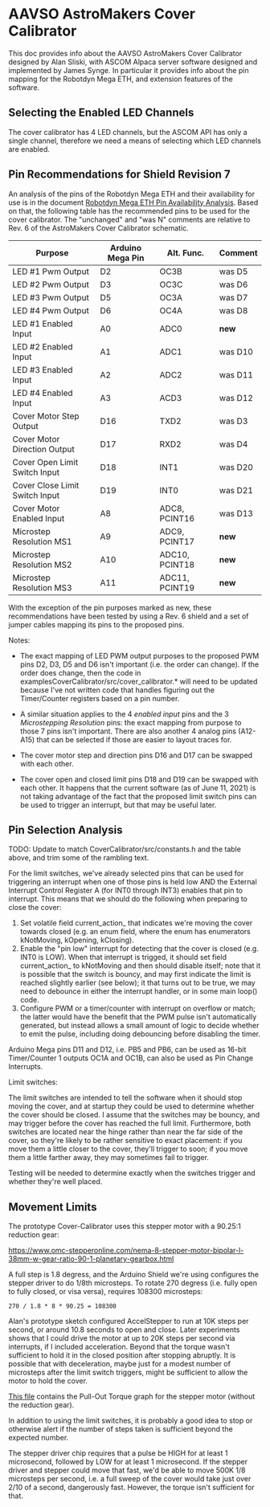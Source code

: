 # AAVSO AstroMakers Cover Calibrator

This doc provides info about the AAVSO AstroMakers Cover Calibrator designed by
Alan Sliski, with ASCOM Alpaca server software designed and implemented by James
Synge. In particular it provides info about the pin mapping for the Robotdyn
Mega ETH, and extension features of the software.

## Selecting the Enabled LED Channels

The cover calibrator has 4 LED channels, but the ASCOM API has only a single
channel, therefore we need a means of selecting which LED channels are enabled.

## Pin Recommendations for Shield Revision 7

An analysis of the pins of the Robotdyn Mega ETH and their availability for use
is in the document
[Robotdyn Mega ETH Pin Availability Analysis](./robotdyn-mega-eth.md). Based on
that, the following table has the recommended pins to be used for the cover
calibrator. The "unchanged" and "was N" comments are relative to Rev. 6 of the
AstroMakers Cover Calibrator schematic.

Purpose                        | Arduino Mega Pin | Alt. Func.     | Comment
------------------------------ | ---------------- | -------------- | -------
LED #1 Pwm Output              | D2               | OC3B           | was D5
LED #2 Pwm Output              | D3               | OC3C           | was D6
LED #3 Pwm Output              | D5               | OC3A           | was D7
LED #4 Pwm Output              | D6               | OC4A           | was D8
LED #1 Enabled Input           | A0               | ADC0           | **new**
LED #2 Enabled Input           | A1               | ADC1           | was D10
LED #3 Enabled Input           | A2               | ADC2           | was D11
LED #4 Enabled Input           | A3               | ACD3           | was D12
Cover Motor Step Output        | D16              | TXD2           | was D3
Cover Motor Direction Output   | D17              | RXD2           | was D4
Cover Open Limit Switch Input  | D18              | INT1           | was D20
Cover Close Limit Switch Input | D19              | INT0           | was D21
Cover Motor Enabled Input      | A8               | ADC8, PCINT16  | was D13
Microstep Resolution MS1       | A9               | ADC9, PCINT17  | **new**
Microstep Resolution MS2       | A10              | ADC10, PCINT18 | **new**
Microstep Resolution MS3       | A11              | ADC11, PCINT19 | **new**

With the exception of the pin purposes marked as new, these recommendations have
been tested by using a Rev. 6 shield and a set of jumper cables mapping its pins
to the proposed pins.

Notes:

*   The exact mapping of LED PWM output purposes to the proposed PWM pins D2,
    D3, D5 and D6 isn't important (i.e. the order can change). If the order does
    change, then the code in examplesCoverCalibrator/src/cover_calibrator.* will
    need to be updated because I've not written code that handles figuring out
    the Timer/Counter registers based on a pin number.

*   A similar situation applies to the 4 *enabled input* pins and the 3
    *Microstepping Resolution* pins: the exact mapping from purpose to those 7
    pins isn't important. There are also another 4 analog pins (A12-A15) that
    can be selected if those are easier to layout traces for.

*   The cover motor step and direction pins D16 and D17 can be swapped with each
    other.

*   The cover open and closed limit pins D18 and D19 can be swapped with each
    other. It happens that the current software (as of June 11, 2021) is not
    taking advantage of the fact that the proposed limit switch pins can be used
    to trigger an interrupt, but that may be useful later.

## Pin Selection Analysis

TODO: Update to match CoverCalibrator/src/constants.h and the table above, and
trim some of the rambling text.

For the limit switches, we've already selected pins that can be used for
triggering an interrupt when one of those pins is held low AND the External
Interrupt Control Register A (for INT0 through INT3) enables that pin to
interrupt. This means that we should do the following when preparing to close
the cover:

1.  Set volatile field current_action_ that indicates we're moving the cover
    towards closed (e.g. an enum field, where the enum has enumerators
    kNotMoving, kOpening, kClosing).
2.  Enable the "pin low" interrupt for detecting that the cover is closed (e.g.
    INT0 is LOW). When that interrupt is trigged, it should set field
    current_action_ to kNotMoving and then should disable itself; note that it
    is possible that the switch is bouncy, and may first indicate the limit is
    reached slightly earlier (see below); it that turns out to be true, we may
    need to debounce in either the interrupt handler, or in some main loop()
    code.
3.  Configure PWM or a timer/counter with interrupt on overflow or match; the
    latter would have the benefit that the PWM pulse isn't automatically
    generated, but instead allows a small amount of logic to decide whether to
    emit the pulse, including doing debouncing before disabling the timer.

Arduino Mega pins D11 and D12, i.e. PB5 and PB6, can be used as 16-bit
Timer/Counter 1 outputs OC1A and OC1B, can also be used as Pin Change
Interrupts.

Limit switches:

The limit switches are intended to tell the software when it should stop moving
the cover, and at startup they could be used to determine whether the cover
should be closed. I assume that the switches may be bouncy, and may trigger
before the cover has reached the full limit. Furthermore, both switches are
located near the hinge rather than near the far side of the cover, so they're
likely to be rather sensitive to exact placement: if you move them a little
closer to the cover, they'll trigger to soon; if you move them a little farther
away, they may sometimes fail to trigger.

Testing will be needed to determine exactly when the switches trigger and
whether they're well placed.

## Movement Limits

The prototype Cover-Calibrator uses this stepper motor with a 90.25:1 reduction
gear:

https://www.omc-stepperonline.com/nema-8-stepper-motor-bipolar-l-38mm-w-gear-ratio-90-1-planetary-gearbox.html

A full step is 1.8 degress, and the Arduino Shield we're using configures the
stepper driver to do 1/8th microsteps. To rotate 270 degress (i.e. fully open to
fully closed, or visa versa), requires 108300 microsteps:

`270 / 1.8 * 8 * 90.25 = 108300`

Alan's prototype sketch configured AccelStepper to run at 10K steps per second,
or around 10.8 seconds to open and close. Later experiments shows that I could
drive the motor at up to 20K steps per second via interrupts, if I included
acceleration. Beyond that the torque wasn't sufficient to hold it in the closed
position after stopping abruptly. It is possible that with deceleration, maybe
just for a modest number of microsteps after the limit switch triggers, might be
sufficient to allow the motor to hold the cover.

[This file](https://www.omc-stepperonline.com/download/8HS11-0204S_Torque_Curve.pdf)
contains the Pull-Out Torque graph for the stepper motor (without the reduction
gear).

In addition to using the limit switches, it is probably a good idea to stop or
otherwise alert if the number of steps taken is sufficient beyond the expected
number.

The stepper driver chip requires that a pulse be HIGH for at least 1
microsecond, followed by LOW for at least 1 microsecond. If the stepper driver
and stepper could move that fast, we'd be able to move 500K 1/8 microsteps per
second, i.e. a full sweep of the cover would take just over 2/10 of a second,
dangerously fast. However, the torque isn't sufficient for that.
